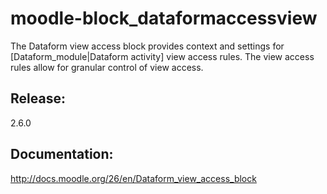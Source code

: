 moodle-block_dataformaccessview
================================
The Dataform view access block provides context and settings for [Dataform_module|Dataform activity] view access rules. The view access rules allow for granular control of view access. 

Release:
------------
2.6.0

Documentation:
--------------
http://docs.moodle.org/26/en/Dataform_view_access_block

